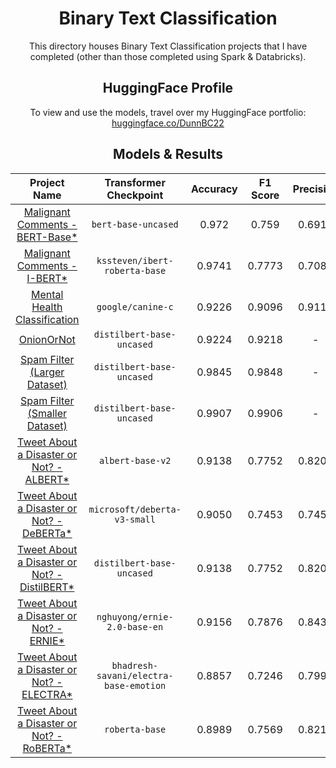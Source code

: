 <div align='center'>
    
<h1>
    Binary Text Classification
</h1>

<p>
    This directory houses Binary Text Classification projects that I have completed (other than those completed using Spark & Databricks).
</p>

<h2>
    HuggingFace Profile
</h2>

<p>
    To view and use the models, travel over my HuggingFace portfolio: <a href="https://huggingface.co/DunnBC22">huggingface.co/DunnBC22</a>
</p>

<h2>
    Models & Results
</h2>

| Project Name | Transformer Checkpoint | Accuracy | F1 Score | Precision | Recall |
| :---: | :---: | :---: | :---: | :---: | :---: |
| [Malignant Comments - BERT-Base*](https://github.com/DunnBC22/NLP_Projects/blob/main/Binary%20Classification/Malignant%20Comments/Malignant%20Comments%20-%20BERT-Base.ipynb) | `bert-base-uncased` | 0.972 | 0.759 | 0.6918 | 0.8406 |
| [Malignant Comments - I-BERT*](https://github.com/DunnBC22/NLP_Projects/blob/main/Binary%20Classification/Malignant%20Comments/Malignant%20Comments%20-%20I-BERT.ipynb) | `kssteven/ibert-roberta-base` | 0.9741 | 0.7773 | 0.7084 | 0.861 |
| [Mental Health Classification](https://github.com/DunnBC22/NLP_Projects/blob/main/Binary%20Classification/Mental%20Health%20Classification/CANINE%20-%20Mental%20Health%20Classification.ipynb) | `google/canine-c` | 0.9226 | 0.9096 | 0.9113 | 0.9079 |
| [OnionOrNot](https://github.com/DunnBC22/NLP_Projects/blob/main/Binary%20Classification/OnionOrNot/DunnBC22-distilbert-base-uncased-OnionOrNot.ipynb) | `distilbert-base-uncased` | 0.9224 | 0.9218 | - | - |
| [Spam Filter (Larger Dataset)](https://github.com/DunnBC22/NLP_Projects/blob/main/Binary%20Classification/Spam%20Filter-%20Larger%20Dataset/DunnBC22-distilbert-base-uncased-SpamFilter-LG.ipynb) | `distilbert-base-uncased` | 0.9845 | 0.9848 | - | - |
| [Spam Filter (Smaller Dataset)](https://github.com/DunnBC22/NLP_Projects/blob/main/Binary%20Classification/Spam%20Filter%20-%20Smaller%20Dataset/DunnBC22-distilbert-base-uncased-SpamFilter-sm.ipynb) | `distilbert-base-uncased` | 0.9907 | 0.9906 | - | - |
| [Tweet About a Disaster or Not? - ALBERT*](https://github.com/DunnBC22/NLP_Projects/blob/main/Binary%20Classification/Transformer%20Comparison/Is%20This%20Tweet%20Referring%20to%20a%20Disaster%20or%20Not%3F%20-%20ALBERT.ipynb) | `albert-base-v2` | 0.9138 | 0.7752 | 0.8204 | 0.7348 |
| [Tweet About a Disaster or Not? - DeBERTa*](https://github.com/DunnBC22/NLP_Projects/blob/main/Binary%20Classification/Transformer%20Comparison/Is%20This%20Tweet%20Referring%20to%20a%20Disaster%20or%20Not%3F%20-%20DeBERTa.ipynb) | `microsoft/deberta-v3-small` | 0.9050 | 0.7453 | 0.7453 | 0.7453 |
| [Tweet About a Disaster or Not? - DistilBERT*](https://github.com/DunnBC22/NLP_Projects/blob/main/Binary%20Classification/Transformer%20Comparison/Is%20This%20Tweet%20Referring%20to%20a%20Disaster%20or%20Not%3F%20-%20DistilBERT.ipynb) | `distilbert-base-uncased` | 0.9138 | 0.7752 | 0.8204 | 0.7348 |
| [Tweet About a Disaster or Not? - ERNIE*](https://github.com/DunnBC22/NLP_Projects/blob/main/Binary%20Classification/Transformer%20Comparison/Is%20This%20Tweet%20Referring%20to%20a%20Disaster%20or%20Not%3F%20-%20ERNIE.ipynb) | `nghuyong/ernie-2.0-base-en` | 0.9156 | 0.7876 | 0.8436 | 0.7386 |
| [Tweet About a Disaster or Not? - ELECTRA*](https://github.com/DunnBC22/NLP_Projects/blob/main/Binary%20Classification/Transformer%20Comparison/Is%20This%20Tweet%20Referring%20to%20a%20Disaster%20or%20Not%3F%20-%20ELECTRA.ipynb) | `bhadresh-savani/electra-base-emotion` | 0.8857 | 0.7246 | 0.7991 | 0.6628 |
| [Tweet About a Disaster or Not? - RoBERTa*](https://github.com/DunnBC22/NLP_Projects/blob/main/Binary%20Classification/Transformer%20Comparison/Is%20This%20Tweet%20Referring%20to%20a%20Disaster%20or%20Not%3F%20-%20RoBERTa.ipynb) | `roberta-base` | 0.8989 | 0.7569 | 0.8211 | 0.7020 |



</div>

